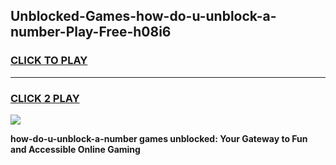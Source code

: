 
## Unblocked-Games-how-do-u-unblock-a-number-Play-Free-h08i6
<h3>
<a href="https://premium76.site?title=how-do-u-unblock-a-number&ref=21A">CLICK TO PLAY</a></h3>
<hr>

<h3>
<a href="https://premium76.site?title=how-do-u-unblock-a-number&ref=21A">CLICK 2 PLAY</a>
  
</h3>

<a href="https://premium76.site?title=how-do-u-unblock-a-number&ref=21A"><img src="https://clearcache.store/games.png"></a>


**how-do-u-unblock-a-number games unblocked: Your Gateway to Fun and Accessible Online Gaming**
